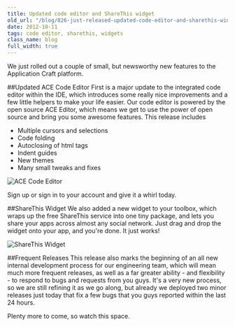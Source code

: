 ```yaml
---
title: Updated code editor and ShareThis widget
old_url: "/blog/826-just-released-updated-code-editor-and-sharethis-widget"
date: 2012-10-11
tags: code editor, sharethis, widgets
class_name: blog
full_width: true
---
```


We just rolled out a couple of small, but newsworthy new features to the Application Craft platform.

##Updated ACE Code Editor
First is a major update to the integrated code editor within the IDE, which introduces some really nice improvements and a few little helpers to make your life easier. Our code editor is powered by the open source ACE Editor, which means we get to use the power of open source and bring you some awesome features. This release includes

 - Multiple cursors and selections
 - Code folding
 - Autoclosing of html tags
 - Indent guides
 - New themes
 - Many small tweaks and fixes

![ACE Code Editor](/img/blog/ace-editor.png "ACE Code editor in the AC IDE") 

Sign up or sign in to your account and give it a whirl today.


##ShareThis Widget
We also added a new widget to your toolbox, which wraps up the free ShareThis service into one tiny package, and lets you share your apps across almost any social network. Just drag and drop the widget onto your app, and you're done. It just works!

![ShareThis Widget](/img/blog/share-this.png "ShareThis widget in the AC IDE") 

##Frequent Releases
This release also marks the beginning of an all new internal development process for our engineering team, which will mean much more frequent releases, as well as a far greater ability - and flexibility - to respond to bugs and requests from you guys. It's a very new process, so we are still refining it as we go along, but already we deployed two minor releases just today that fix a few bugs that you guys reported within the last 24 hours.

Plenty more to come, so watch this space.
